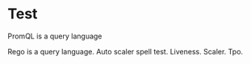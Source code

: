 # Test

PromQL is a query language

Rego is a query language. Auto scaler spell test. Liveness. Scaler. Tpo.
